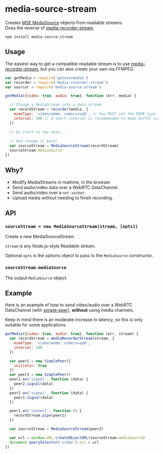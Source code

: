 # media-source-stream
Creates [MSE MediaSource](https://developer.mozilla.org/en-US/docs/Web/API/MediaSource) objects from readable streams.  
Does the reverse of [media-recorder-stream](https://github.com/mafintosh/media-recorder-stream).  

```
npm install media-source-stream
```

## Usage
The easiest way to get a compatible readable stream is to use [media-recorder-stream](https://github.com/mafintosh/media-recorder-stream), but you can also create your own via FFMPEG.  

```javascript
var getMedia = require('getusermedia')
var recorder = require('media-recorder-stream')
var sourcer = require('media-source-stream')

getMedia({video: true, audio: true}, function (err, media) {

  // Change a MediaStream into a data stream
  var recordStream = recorder(media, {
    mimeType: 'video/webm; codecs=vp8', // You MUST set the MIME type
    interval: 100 // A short interval is recommended to keep buffer sizes low
  })
  
  // Do stuff to the data...
  
  // And change it back!
  var sourceStream = MediaSourceStream(recordStream)
  sourceStream.mediaSource
})
```

## Why?
- Modify MediaStreams in realtime, in the browser.
- Send audio/video data over a WebRTC DataChannel.
- Send audio/video over a `net.socket`.
- Upload media without needing to finish recording.

## API
### `sourceStream = new MediaSourceStream(stream, [opts])`  

Create a new MediaSourceStream.  

`stream` is any Node.js-style Readable stream.  

Optional `opts` is the options object to pass to the `MediaSource` constructor.  

### `sourceStream.mediaSource`  

The output `MediaSource` object.  

## Example
Here is an example of how to send video/audio over a WebRTC DataChannel (with [simple-peer](https://github.com/feross/simple-peer)), **without** using media channels.  

Keep in mind there is an moderate increase in latency, so this is only suitable for some applications.  

```javascript
getMedia({video: true, audio: true}, function (err, stream) {
  var recordStream = mediaRecorderStream(stream, {
    mimeType: 'video/webm; codecs=vp8',
    interval: 100
  })

  var peer1 = new SimplePeer({
    initiator: true
  })
  var peer2 = new SimplePeer()
  peer1.on('signal', function (data) {
    peer2.signal(data)
  })
  peer2.on('signal', function (data) {
    peer1.signal(data)
  })

  peer1.on('connect', function () {
    recordStream.pipe(peer1)
  })

  var sourceStream = MediaSourceStream(peer2)

  var url = window.URL.createObjectURL(sourceStream.mediaSource)
  document.querySelector('video').src = url
})
```

